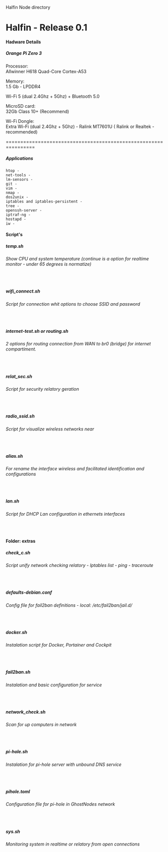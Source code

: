 Halfin Node directory

# Halfin - Release 0.1
#### Hadware Details

##### Orange Pi Zero 3

Processor:</br>
Allwinner H618 Quad-Core Cortex-A53

Memory:</br>
1.5 Gb - LPDDR4 

Wi-Fi 5 (dual 2.4Ghz + 5Ghz) + Bluetooth 5.0

MicroSD card:</br>
32Gb Class 10+ (Recommend)

Wi-Fi Dongle:</br>
Extra Wi-Fi (dual 2.4Ghz + 5Ghz) - Ralink MT7601U ( Ralink or Realtek - recommended)

================================================================

##### Applications

	htop - 
	net-tools -
	lm-sensors -
	git - 
	vim -
	nmap - 
	dos2unix - 
	iptables and iptables-persistent - 
	tree - 
	openssh-server -
	iptraf-ng - 
	hostapd - 
	iw -


#### Script's

##### temp.sh
###### Show CPU and system temperature (continue is a option for realtime monitor - under 65 degrees is normatize)
<br>

##### wifi_connect.sh
###### Script for connection whit options to choose SSID and password
<br>

##### internet-test.sh or routing.sh
###### 2 options for routing connection from WAN to br0 (bridge) for internet compartiment.
<br>

##### relat_sec.sh
###### Script for security relatory geration
<br>

##### radio_ssid.sh
###### Script for visualize wireless networks near
<br>

##### alias.sh
###### For rename the interface wireless and facilitated identification and configurations
<br>

##### lan.sh
###### Script for DHCP Lan configuration in ethernets interfaces

<br>

#### Folder: extras
##### check_c.sh
###### Script unify network checking relatory - Iptables list - ping - traceroute
<br>

##### defaults-debian.conf
###### Config file for fail2ban definitions - local: /etc/fail2ban/jail.d/
<br>

##### docker.sh
###### Instalation script for Docker, Portainer and Cockpit
<br>

##### fail2ban.sh
###### Instalation and basic configuration for service
<br>

##### network_check.sh
###### Scan for up computers in network
<br>

##### pi-hole.sh
###### Instalation for pi-hole server with unbound DNS service
<br>

##### pihole.toml
###### Configuration file for pi-hole in GhostNodes network
<br>

##### sys.sh
###### Monitoring system in realtime or relatory from open connections
<br>











